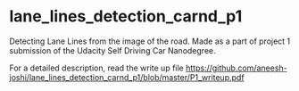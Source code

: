 # lane_lines_detection_carnd_p1
Detecting Lane Lines from the image of the road. Made as a part of project 1 submission of the Udacity Self Driving Car Nanodegree.

For a detailed description, read the write up file
https://github.com/aneesh-joshi/lane_lines_detection_carnd_p1/blob/master/P1_writeup.pdf

